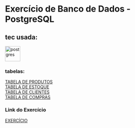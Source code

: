 # Exercício de Banco de Dados - PostgreSQL


## tec usada:
<img src="https://cdn-icons-png.flaticon.com/128/5968/5968342.png" alt="postgres" width="50px" height="50px" > 

### tabelas:
<a href="https://github.com/ValberJunior/PostgreSQL/blob/main/Produto.sql">TABELA DE PRODUTOS</a> <br/>
<a href="https://github.com/ValberJunior/PostgreSQL/blob/main/Estoque.sql">TABELA DE ESTOQUE</a> <br/>
<a href="https://github.com/ValberJunior/PostgreSQL/blob/main/Clientes.sql">TABELA DE CLIENTES</a> <br/>
<a href="https://github.com/ValberJunior/PostgreSQL/blob/main/Compra_Cliente.sql">TABELA DE COMPRAS</a> <br/>

### Link do Exercício
<a href="https://github.com/ValberJunior/PostgreSQL/blob/main/Exerc%C3%ADcio.sql">EXERCÍCIO</a>


